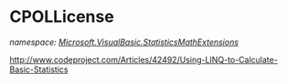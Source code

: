 ﻿
# CPOLLicense
_namespace: [Microsoft.VisualBasic.StatisticsMathExtensions](N-Microsoft.VisualBasic.StatisticsMathExtensions.md)_

http://www.codeproject.com/Articles/42492/Using-LINQ-to-Calculate-Basic-Statistics




